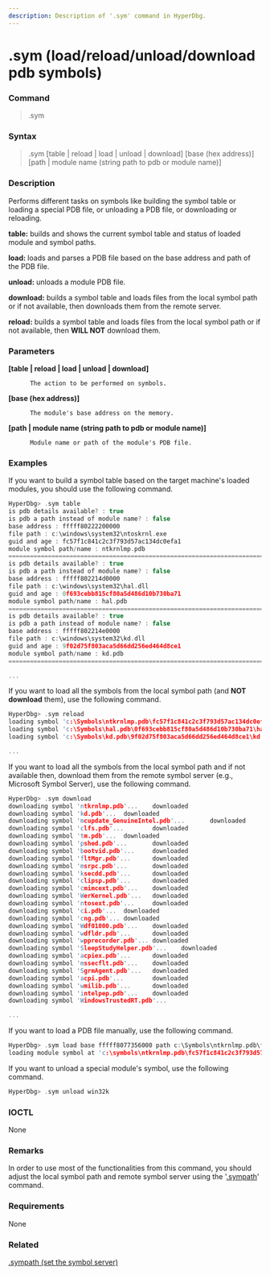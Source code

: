 ```yaml
---
description: Description of '.sym' command in HyperDbg.
---
```


# .sym \(load/reload/unload/download pdb symbols\)

### Command

> .sym

### Syntax

> .sym \[table \| reload \| load \| unload \| download\] \[base \(hex address\)\] \[path \| module name \(string path to pdb or module name\)\]

### Description

Performs different tasks on symbols like building the symbol table or loading a special PDB file, or unloading a PDB file, or downloading or reloading.

**table:** builds and shows the current symbol table and status of loaded module and symbol paths.

**load:** loads and parses a PDB file based on the base address and path of the PDB file.

**unload:** unloads a module PDB file.

**download:** builds a symbol table and loads files from the local symbol path or if not available, then downloads them from the remote server.

**reload:** builds a symbol table and loads files from the local symbol path or if not available, then **WILL NOT** download them.

### Parameters

**\[table \| reload \| load \| unload \| download\]**

          The action to be performed on symbols.

**\[base \(hex address\)\]**

          The module's base address on the memory.

**\[path \| module name \(string path to pdb or module name\)\]**

          Module name or path of the module's PDB file.

### Examples

If you want to build a symbol table based on the target machine's loaded modules, you should use the following command.

```c
HyperDbg> .sym table
is pdb details available? : true
is pdb a path instead of module name? : false
base address : fffff80222200000
file path : c:\windows\system32\ntoskrnl.exe
guid and age : fc57f1c841c2c3f793d57ac134dc0efa1
module symbol path/name : ntkrnlmp.pdb
========================================================================
is pdb details available? : true
is pdb a path instead of module name? : false
base address : fffff802214d0000
file path : c:\windows\system32\hal.dll
guid and age : 0f693cebb815cf80a5d486d10b730ba71
module symbol path/name : hal.pdb
========================================================================
is pdb details available? : true
is pdb a path instead of module name? : false
base address : fffff802214e0000
file path : c:\windows\system32\kd.dll
guid and age : 9f02d75f803aca5d66dd256ed464d8ce1
module symbol path/name : kd.pdb
========================================================================

...
```

If you want to load all the symbols from the local symbol path \(and **NOT download** them\), use the following command.

```c
HyperDbg> .sym reload
loading symbol 'c:\Symbols\ntkrnlmp.pdb\fc57f1c841c2c3f793d57ac134dc0efa1\ntkrnlmp.pdb'...      loaded
loading symbol 'c:\Symbols\hal.pdb\0f693cebb815cf80a5d486d10b730ba71\hal.pdb'...        loaded
loading symbol 'c:\Symbols\kd.pdb\9f02d75f803aca5d66dd256ed464d8ce1\kd.pdb'...  loaded

...
```

If you want to load all the symbols from the local symbol path and if not available then, download them from the remote symbol server \(e.g., Microsoft Symbol Server\), use the following command.

```c
HyperDbg> .sym download
downloading symbol 'ntkrnlmp.pdb'...    downloaded
downloading symbol 'kd.pdb'...  downloaded
downloading symbol 'mcupdate_GenuineIntel.pdb'...       downloaded
downloading symbol 'clfs.pdb'...        downloaded
downloading symbol 'tm.pdb'...  downloaded
downloading symbol 'pshed.pdb'...       downloaded
downloading symbol 'bootvid.pdb'...     downloaded
downloading symbol 'fltMgr.pdb'...      downloaded
downloading symbol 'msrpc.pdb'...       downloaded
downloading symbol 'ksecdd.pdb'...      downloaded
downloading symbol 'clipsp.pdb'...      downloaded
downloading symbol 'cmimcext.pdb'...    downloaded
downloading symbol 'WerKernel.pdb'...   downloaded
downloading symbol 'ntosext.pdb'...     downloaded
downloading symbol 'ci.pdb'...  downloaded
downloading symbol 'cng.pdb'... downloaded
downloading symbol 'Wdf01000.pdb'...    downloaded
downloading symbol 'wdfldr.pdb'...      downloaded
downloading symbol 'wpprecorder.pdb'... downloaded
downloading symbol 'SleepStudyHelper.pdb'...    downloaded
downloading symbol 'acpiex.pdb'...      downloaded
downloading symbol 'mssecflt.pdb'...    downloaded
downloading symbol 'SgrmAgent.pdb'...   downloaded
downloading symbol 'acpi.pdb'...        downloaded
downloading symbol 'wmilib.pdb'...      downloaded
downloading symbol 'intelpep.pdb'...    downloaded
downloading symbol 'WindowsTrustedRT.pdb'...

...
```

If you want to load a PDB file manually, use the following command.

```c
HyperDbg> .sym load base fffff8077356000 path c:\Symbols\ntkrnlmp.pdb\fc57f1c841c2c3f793d57ac134dc0efa1\ntkrnlmp.pdb
loading module symbol at 'c:\symbols\ntkrnlmp.pdb\fc57f1c841c2c3f793d57ac134dc0efa1\ntkrnlmp.pdb'
```

If you want to unload a special module's symbol, use the following command.

```c
HyperDbg> .sym unload win32k
```

### IOCTL

None

### **Remarks**

In order to use most of the functionalities from this command, you should adjust the local symbol path and remote symbol server using the '[.sympath](https://docs.hyperdbg.com/commands/meta-commands/.sympath)' command.

### Requirements

None

### Related

[.sympath \(set the symbol server\)](https://docs.hyperdbg.com/commands/meta-commands/.sympath)

